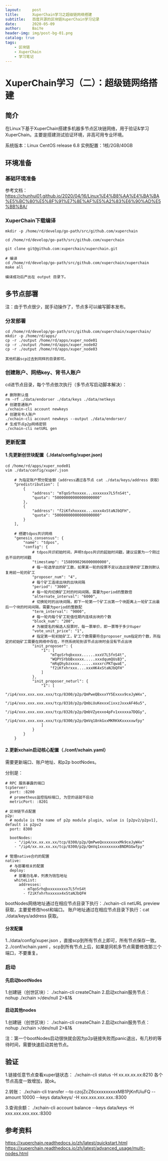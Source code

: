 ```yaml
---
layout:     post
title:      XuperChain学习之超级链网络搭建
subtitle:   百度开源的区块链XuperChain学习记录
date:       2020-05-09
author:     BaiYe
header-img: img/post-bg-01.png
catalog: true
tags:
    - 区块链
    - XuperChain
    - 学习笔记
---
```


# XuperChain学习（二）：超级链网络搭建

## 简介

在Linux下基于XuperChain搭建多机器多节点区块链网络，用于验证&学习XuperChain。主要是搭建测试验证环境，非高可用专业环境。

系统版本：Linux CentOS release 6.8
实例配置：1核/2GB/40GB

## 环境准备

### 基础环境准备

参考文档：https://chunhui01.github.io/2020/04/16/Linux%E4%B8%AA%E4%BA%BA%E5%BC%80%E5%8F%91%E7%8E%AF%E5%A2%83%E6%90%AD%E5%BB%BA/

### XuperChain下载编译

```
mkdir -p /home/rd/develop/go-path/src/github.com/xuperchain

cd /home/rd/develop/go-path/src/github.com/xuperchain

git clone git@github.com:xuperchain/xuperchain.git

# 编译
cd /home/rd/develop/go-path/src/github.com/xuperchain/xuperchain
make all

编译成功后产出在 output 目录下。

```

## 多节点部署
注：由于节点很少，就手动操作了，节点多可以编写脚本发布。

### 分发部署
```
cd /home/rd/develop/go-path/src/github.com/xuperchain/xuperchain/
mkdir -p /home/rd/apps/
cp -r ./output /home/rd/apps/xuper_node01
cp -r ./output /home/rd/apps/xuper_node02
cp -r ./output /home/rd/apps/xuper_node03

其他机器scp过去到同样的目录即可。
```

### 创建账户、网络key、背书人账户
cd进节点目录，每个节点依次执行（多节点写启动脚本解决）：
```
# 删除默认值
rm -rf ./data/endorser ./data/keys ./data/netkeys
# 创建普通账户
./xchain-cli account newkeys
# 创建背书人账户
./xchain-cli account newkeys --output ./data/endorser/
# 生成节点p2p网络密钥
./xchain-cli netURL gen
```

### 更新配置

#### 1.先更新创世块配置（./data/config/xuper.json)
```
cd /home/rd/apps/xuper_node01
vim ./data/config/xuper.json
```

```
	# 为指定账户预分配金额（address通过各节点 cat ./data/keys/address 获取）
    "predistribution": [
        {
            "address": "mTqoSrhxxxxx...xxxxxxx7L5fnS4t",
            "quota": "50000000000000000000"
        },
        {
            "address": "f2iKfxhxxxxx...xxxx4xStaNJbQFH",
            "quota": "50000000000000000000"
        }
    ],

	# 搭建tdpos共识网络
	"genesis_consensus": {
        "name": "tdpos",
        "config": {
	        # tdpos共识初始时间，声明tdpos共识的起始时间戳，建议设置为一个刚过去不旧的时间戳
            "timestamp": "1588998296000000000",
            # 每一轮选举出的矿工数，如果某一轮的投票不足以选出足够的矿工数则默认复用前一轮的矿工
            "proposer_num": "4",
            # 每个矿工连续出块的出块间隔
            "period": "3000",
            # 每一轮内切换矿工时的时间间隔，需要为period的整数倍
            "alternate_interval": "6000",
            # 切换轮时的出块间隔，即下一轮第一个矿工出第一个块距离上一轮矿工出最后一个块的时间间隔，需要为period的整数配
            "term_interval": "9000",
            # 每一轮内每个矿工轮值任期内连续出块的个数
            "block_num": "200",
            # 为被提名的候选人投票时，每一票单价，即一票等于多少Xuper
            "vote_unit_price": "1",
            # 指定第一轮初始矿工，矿工个数需要符合proposer_num指定的个数，所指定的初始矿工需要在网络中存在，不然系统轮到该节点出块时会没有节点出块
            "init_proposer": {
                "1": [
                    "mTqoSrhqbxxxx......xxxV7L5fnS4t",
                    "WQPYSYbbBxxxxx.....xxxdqumQUsB3",
                    "mRqQhybzxxxx......xxxxrcPKTqwaE",
                    "f2iKfxhrxxx....xxxHK4xStaNJbQFH"
                ]
            },
            "init_proposer_neturl": {
                "1": [
                    "/ip4/xxx.xxx.xxx.xxx/tcp/8300/p2p/QmPweQBxxxYY5Exxxx9ceJyW4x",
                    "/ip4/xxx.xxx.xxx.xxx/tcp/8310/p2p/QmbLUuKexxxCixxzJxxxAF46u5",
                    "/ip4/xxx.xxx.xxx.xxx/tcp/8320/p2p/QmbVZyexxo4pFv1xxxxxa7DQGy",
                    "/ip4/xxx.xxx.xxx.xxx/tcp/8300/p2p/QmVq18nkGxxMKRKkKxxxxxwfpy"
                ]
            }
        }
    }

```

#### 2.更新xchain启动核心配置（./conf/xchain.yaml）
需要更新端口、账户地址、和p2p bootNodes。

分别是：
```
# RPC 服务暴露的端口
tcpServer:
  port: :8200
  # prometheus监控指标端口, 为空的话就不启动
  metricPort: :8201

# 区块链节点配置
p2p:
  # module is the name of p2p module plugin, value is [p2pv2/p2pv1], default is p2pv2
  port: 8300

  bootNodes:
    - "/ip4/xx.xx.xx.xx/tcp/8300/p2p/QmPweQxxxxxxxxMk9ceJyW4x"
    - "/ip4/xx.xx.xx.xx/tcp/8300/p2p/QmVq1xxxxxxxxxBNDRGGwfpy"

# 管理native合约的配置
native:
  # 与部署相关的配置
  deploy:
    # 部署白名单，列表为钱包地址
    whiteList:
      addresses:
        - mTqoSrhqbxxxxxxxxx7L5fnS4t
        - f2iKfxhrhxxxxxx4xStaNJbQFH
```

bootNodes网络地址通过在相应节点目录下执行：./xchain-cli netURL preview 获取，主要爱修改host和端口。
账户地址通过在相应节点目录下执行：cat ./data/keys/address 获取。

#### 分发配置

1../data/config/xuper.json ，直接scp到所有节点上即可，所有节点保存一致。
2../conf/xchain.yaml ，scp到所有节点上后，如果是同机多节点需要修改那三个端口，不要重复。

### 启动

#### 先启动bootNodes
1.创建链（创世区块）： ./xchain-cli createChain
2.启动xchain服务节点： nohup ./xchain >/dev/null 2>&1&

#### 启动其他nodes
1.创建链（创世区块）： ./xchain-cli createChain
2.启动xchain服务节点： nohup ./xchain >/dev/null 2>&1&

注：第一个bootNodes启动很快就会因为p2p链接失败而panic退出，有几秒的等待时间，需要快速启动其他节点。

## 验证

1.链接任意节点查看xuper链状态：
./xchain-cli status -H xx.xx.xx.xx:8210
各个节点高度一致增加，就ok。

2.转账：
./xchain-cli transfer --to czojZcZ6cxxxxxxxxxMB1PjKnfUiuFQ --amount 10000 --keys data/keys/ -H xxx.xxx.xxx.xxx.:8300

3.查询余额：
./xchain-cli account balance --keys data/keys -H xxx.xxx.xxx.xxx.:8300

## 参考资料
https://xuperchain.readthedocs.io/zh/latest/quickstart.html
https://xuperchain.readthedocs.io/zh/latest/advanced_usage/multi-nodes.html

